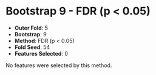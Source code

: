 # Bootstrap 9 - FDR (p < 0.05)

- **Outer Fold**: 5
- **Bootstrap**: 9
- **Method**: FDR (p < 0.05)
- **Fold Seed**: 54
- **Features Selected**: 0

No features were selected by this method.
